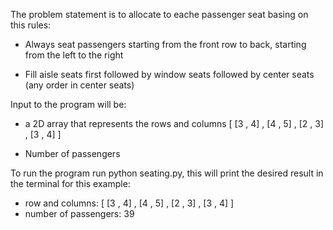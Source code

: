 The problem statement is to allocate to eache passenger seat basing on this rules:

 * Always seat passengers starting from the front row to	back, starting from	the	left to	the	right
 
 * Fill aisle seats first followed by window seats followed by center seats (any order in center seats)

Input to the program will be:
 
 * a 2D array that represents the rows and columns [ [3 , 4] , [4 , 5] , [2 , 3] , [3 , 4] ]

 * Number of passengers

To run the program run python seating.py, this will print the desired result in the terminal for this example:
 * row and columns:  [ [3 , 4] , [4 , 5] , [2 , 3] , [3 , 4] ]
 * number of passengers: 39 